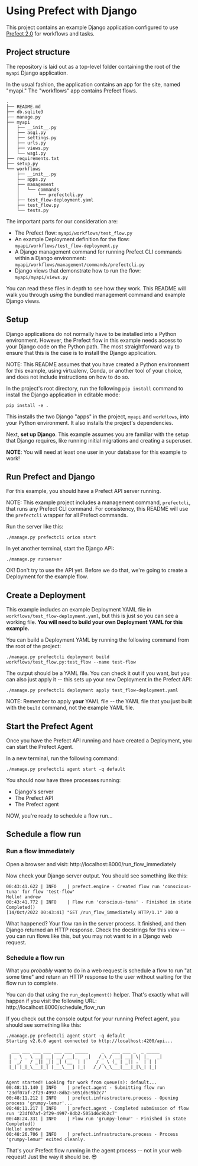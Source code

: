 # Using Prefect with Django

This project contains an example Django application configured
to use [Prefect 2.0](https://prefect.io) for workflows and tasks.

## Project structure

The repository is laid out as a top-level folder
containing the root of the  `myapi` Django application.

In the usual fashion, the application contains an app for
the site, named "myapi." The "workflows" app contains
Prefect flows.

```
.
├── README.md
├── db.sqlite3
├── manage.py
├── myapi
│   ├── __init__.py
│   ├── asgi.py
│   ├── settings.py
│   ├── urls.py
│   ├── views.py
│   └── wsgi.py
├── requirements.txt
├── setup.py
└── workflows
    ├── __init__.py
    ├── apps.py
    ├── management
    │   └── commands
    │       └── prefectcli.py
    ├── test_flow-deployment.yaml
    ├── test_flow.py
    └── tests.py
```

The important parts for our consideration are:

- The Prefect flow: `myapi/workflows/test_flow.py`
- An example Deployment definition for the flow: `myapi/workflows/test_flow-deployment.py`
- A Django management command for running Prefect CLI commands within a Django environment: `myapi/workflows/management/commands/prefectcli.py`
- Django views that demonstrate how to run the flow: `myapi/myapi/views.py`

You can read these files in depth to see how they work. This README will
walk you through _using_ the bundled management command and example Django
views.

## Setup

Django applications do not normally have to be installed into a Python
environment. However, the Prefect flow in this example needs access to
your Django code on the Python path. The most straightforward way to 
ensure that this is the case is to install the Django application.

NOTE: This README assumes that you have created a Python environment for
this example, using virtualenv, Conda, or another tool of your choice, and
does not include instructions on how to do so.

In the project's root directory, run the following  `pip install` command
to install the Django application in editable mode:

    pip install -e .

This installs the two Django "apps" in the project, `myapi` and `workflows`,
into your Python environment. It also installs the project's dependencies.

Next, **set up Django**. This example assumes you are familiar with the setup
that Django requires, like running initial migrations and creating a superuser.

**NOTE**: You will need at least one user in your database for this example to 
work!

## Run Prefect and Django

For this example, you should have a Prefect API server running.

NOTE: This example project includes a management command, `prefectcli`, that 
runs any Prefect CLI command. For consistency, this README will use the
`prefectcli` wrapper for all Prefect commands.

Run the server like this:

    ./manage.py prefectcli orion start       

In yet another terminal, start the Django API:

    ./manage.py runserver    

OK! Don't try to use the API yet. Before we do that, we're going to create a
Deployment for the example flow.

## Create a Deployment

This example includes an example Deployment YAML file in
`workflows/test_flow-deployment.yaml`, but this is just so you can see a working
file. **You will need to build your own Deployment YAML for this example.**

You can build a Deployment YAML by running the following command from the root
of the project:

    ./manage.py prefectcli deployment build workflows/test_flow.py:test_flow --name test-flow

The output should be a YAML file. You can check it out if you want, but you
can also just apply it -- this sets up your new Deployment in the Prefect
API:

    ./manage.py prefectcli deployment apply test_flow-deployment.yaml

NOTE: Remember to apply **your** YAML file -- the YAML file that you just 
built with the `build` command, not the example YAML file.

## Start the Prefect Agent

Once you have the Prefect API running and have created a Deployment, you can
start the Prefect Agent.

In a new terminal, run the following command:

    ./manage.py prefectcli agent start -q default

You should now have three processes running:
- Django's server
- The Prefect API
- The Prefect agent

NOW, you're ready to schedule a flow run...

## Schedule a flow run

### Run a flow immediately

Open a browser and visit: http://localhost:8000/run_flow_immediately

Now check your Django server output. You should see something like this:

```
00:43:41.622 | INFO    | prefect.engine - Created flow run 'conscious-tuna' for flow 'test-flow'
Hello! andrew
00:43:41.772 | INFO    | Flow run 'conscious-tuna' - Finished in state Completed()
[14/Oct/2022 00:43:41] "GET /run_flow_immediately HTTP/1.1" 200 0
```

What happened? Your flow ran in the server process. It finished, and then
Django returned an HTTP response. Check the docstrings for this view -- you
can run flows like this, but you may not want to in a Django web request.

### Schedule a flow run

What you _probably_ want to do in a web request is schedule a flow to run
"at some time" and return an HTTP response to the user without waiting for
the flow run to complete.

You can do that using the `run_deployment()` helper. That's exactly what will
happen if you visit the following URL: http://localhost:8000/schedule_flow_run

If you check out the console output for your running Prefect agent, you should
see something like this:

```
./manage.py prefectcli agent start -q default
Starting v2.6.0 agent connected to http://localhost:4200/api...

  ___ ___ ___ ___ ___ ___ _____     _   ___ ___ _  _ _____
 | _ \ _ \ __| __| __/ __|_   _|   /_\ / __| __| \| |_   _|
 |  _/   / _|| _|| _| (__  | |    / _ \ (_ | _|| .` | | |
 |_| |_|_\___|_| |___\___| |_|   /_/ \_\___|___|_|\_| |_|


Agent started! Looking for work from queue(s): default...
00:48:11.140 | INFO    | prefect.agent - Submitting flow run '23df07af-2f29-4997-8db2-5051d6c9b2c7'
00:48:11.212 | INFO    | prefect.infrastructure.process - Opening process 'grumpy-lemur'...
00:48:11.217 | INFO    | prefect.agent - Completed submission of flow run '23df07af-2f29-4997-8db2-5051d6c9b2c7'
00:48:24.331 | INFO    | Flow run 'grumpy-lemur' - Finished in state Completed()
Hello! andrew
00:48:26.706 | INFO    | prefect.infrastructure.process - Process 'grumpy-lemur' exited cleanly.

```

That's your Prefect flow running in the agent process -- not in your web request! Just the way it should be. 😎
